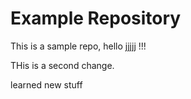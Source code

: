 # Example Repository
This is a sample repo, hello jjjjj !!!

THis is a second change.

learned new stuff
